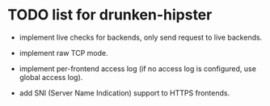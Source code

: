 TODO list for drunken-hipster
=============================

* implement live checks for backends, only send request to live backends.

* implement raw TCP mode.

* implement per-frontend access log (if no access log is configured, use global access log).

* add SNI (Server Name Indication) support to HTTPS frontends.
